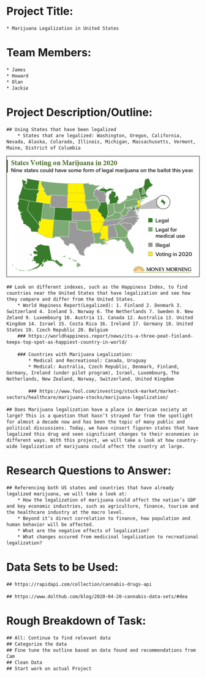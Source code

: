 # Project Title:
    * Marijuana Legalization in United States

# Team Members:
    * James
    * Howard
    * Olan
    * Jackie

# Project Description/Outline:
    ## Using States that have been legalized
        * States that are legalized: Washington, Oregon, California, Nevada, Alaska, Colarado, Illinois, Michigan, Massachusetts, Vermont, Maine, District of Columbia

![United States Marijuana Legalization](https://github.com/jtmcginley123/project-one/blob/master/images/statesvotingmarijuana.png)

    ## Look on different indexes, such as the Happiness Index, to find countries near the United States that have legalization and see how they compare and differ from the United States.
        * World Hapiness Report(Legalized): 1. Finland 2. Denmark 3. Switzerland 4. Iceland 5. Norway 6. The Netherlands 7. Sweden 8. New Zeland 9. Luxembourg 10. Austria 11. Canada 12. Australia 13. United Kingdom 14. Israel 15. Costa Rica 16. Ireland 17. Germany 18. United States 19. Czech Republic 20. Belgium
        ### https://worldhappiness.report/news/its-a-three-peat-finland-keeps-top-spot-as-happiest-country-in-world/

        ### Countries with Marijuana Legalization:  
            * Medical and Recreational: Canada, Uruguay
            * Medical: Australia, Czech Republic, Denmark, Finland, Germany, Ireland (under pilot program), Israel, Luxembourg, The Netherlands, New Zealand, Norway, Switzerland, United Kingdom

            ### https://www.fool.com/investing/stock-market/market-sectors/healthcare/marijuana-stocks/marijuana-legalization/

    ## Does Marijuana legalization have a place in American society at large? This is a question that hasn’t strayed far from the spotlight for almost a decade now and has been the topic of many public and political discussions. Today, we have <insert figure> states that have legalized this drug and seen significant changes to their economies in different ways. With this project, we will take a look at how country-wide legalization of marijuana could affect the country at large. 

# Research Questions to Answer:
    ## Referencing both US states and countries that have already legalized marijuana, we will take a look at:
        * How the legalization of marijuana could affect the nation’s GDP and key economic industries, such as agriculture, finance, tourism and the healthcare industry at the macro level.
        * Beyond it’s direct correlation to finance, how population and human behavior will be affected.
        * What are the negative effects of legalization?
        * What changes occured from medicinal legalization to recreational legalization?
    
# Data Sets to be Used:
    ## https://rapidapi.com/collection/cannabis-drugs-api

    ## https://www.dolthub.com/blog/2020-04-20-cannabis-data-sets/#dea

# Rough Breakdown of Task:
    ## All: Continue to find relevant data
    ## Categorize the data
    ## Fine tune the outline based on data found and recommendations from Cam
    ## Clean Data
    ## Start work on actual Project

